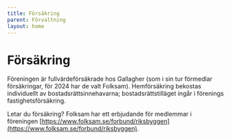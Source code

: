 ```yaml
---
title: Försäkring
parent: Förvaltning
layout: home
---
```


# Försäkring

Föreningen är fullvärdeförsäkrade hos Gallagher (som i sin tur förmedlar försäkringar, för 2024 har de valt Folksam). Hemförsäkring bekostas individuellt av bostadsrättsinnehavarna; bostadsrättstilläget ingår i förenings fastighetsförsäkring.

Letar du försäkring? Folksam har ett erbjudande för medlemmar i föreningen [https://www.folksam.se/forbund/riksbyggen](https://www.folksam.se/forbund/riksbyggen).